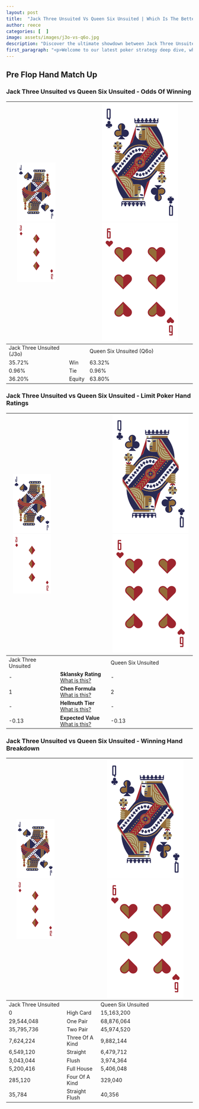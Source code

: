 ```yaml
---
layout: post
title:  "Jack Three Unsuited Vs Queen Six Unsuited | Which Is The Better Hand In Poker? A Complete Guide"
author: reece
categories: [  ]
image: assets/images/j3o-vs-q6o.jpg
description: "Discover the ultimate showdown between Jack Three Unsuited and Queen Six Unsuited in poker! Uncover the odds, strategies, and scenarios where one hand triumphs over the other. Get ready to up your poker game with this thrilling analysis."
first_paragraph: "<p>Welcome to our latest poker strategy deep dive, where we're pitting two distinct hands against each other in a high-stakes showdown: Jack Three Unsuited vs Queen Six Unsuited.</p><p>In the dynamic world of poker, every decision counts, and knowing which hand holds the upper hand is key to your success at the table.</p><p>In this article, we'll dissect these two hands, explore the scenarios where one dominates the other, and equip you with the knowledge to make strategic choices that can tip the odds in your favor.</p><p>Get ready to unravel the intriguing dynamics of these poker hands and elevate your game to new heights.</p>"
---
```




[comment]: # (sp0)

## Pre Flop Hand Match Up

<div class="table hand-ratings" markdown="1"> 



### Jack Three Unsuited vs Queen Six Unsuited - Odds Of Winning


    
| ![image info](assets/images/hand1/J.png) ![image info](assets/images/hand1/3o.png) |  | ![image info](assets/images/hand2/Q.png) ![image info](assets/images/hand2/6o.png) |
| -------- | -------- | -------- |
| Jack Three Unsuited (J3o) |  | Queen Six Unsuited (Q6o) |
| 35.72% | Win | 63.32% |
| 0.96% | Tie | 0.96% |
| 36.20% | Equity | 63.80% |




[comment]: # (sp1)



### Jack Three Unsuited vs Queen Six Unsuited - Limit Poker Hand Ratings


    
| ![image info](assets/images/hand1/J.png) ![image info](assets/images/hand1/3o.png) |  | ![image info](assets/images/hand2/Q.png) ![image info](assets/images/hand2/6o.png) |
| -------- | -------- | -------- |
| Jack Three Unsuited |  | Queen Six Unsuited |
| - | **Sklansky Rating** [What is this?](/sklansky-rating-explained) | - |
| 1 | **Chen Formula** [What is this?](/chen-formula-explained) | 2 |
| - | **Hellmuth Tier** [What is this?](/Hellmuth-tier-explained) | - |
| -0.13 | **Expected Value** [What is this?](/expected-value-explained) | -0.13 |




[comment]: # (sp2)



### Jack Three Unsuited vs Queen Six Unsuited - Winning Hand Breakdown


    
| ![image info](assets/images/hand1/J.png) ![image info](assets/images/hand1/3o.png) |  | ![image info](assets/images/hand2/Q.png) ![image info](assets/images/hand2/6o.png) |
| -------- | -------- | -------- |
| Jack Three Unsuited |  | Queen Six Unsuited |
| 0 | High Card | 15,163,200 |
| 29,544,048 | One Pair | 68,876,064 |
| 35,795,736 | Two Pair | 45,974,520 |
| 7,624,224 | Three Of A Kind | 9,882,144 |
| 6,549,120 | Straight | 6,479,712 |
| 3,043,044 | Flush | 3,974,364 |
| 5,200,416 | Full House | 5,406,048 |
| 285,120 | Four Of A Kind | 329,040 |
| 35,784 | Straight Flush | 40,356 |




[comment]: # (sp3)



</div>

[comment]: # (sp4)



[comment]: # (sp5)

